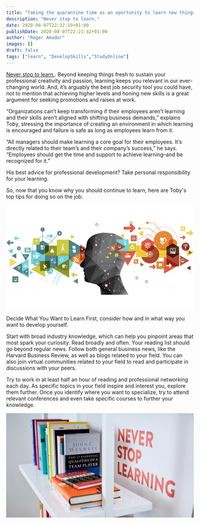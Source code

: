 ```yaml
---
title: "Taking the quarantine time as an oportunity to learn new things"
description: "Never stop to learn."
date: 2020-08-07T22:32:19+01:00
publishDate: 2020-08-07T22:21:42+01:00
author: "Roger Amador"
images: []
draft: false
tags: ["learn", "DevelopSkills","StudyOnline"]
---
```


[Never stop to learn.](#). Beyond keeping things fresh to sustain your professional creativity and passion, learning keeps you relevant in our ever-changing world. And, it’s arguably the best job security tool you could have, not to mention that achieving higher levels and honing new skills is a great argument for seeking promotions and raises at work.

“Organizations can’t keep transforming if their employees aren’t learning and their skills aren’t aligned with shifting business demands,” explains Toby, stressing the importance of creating an environment in which learning is encouraged and failure is safe as long as employees learn from it.

“All managers should make learning a core goal for their employees. It’s directly related to their team’s and their company’s success,” he says. “Employees should get the time and support to achieve learning–and be recognized for it.”

His best advice for professional development? Take personal responsibility for your learning.

So, now that you know why you should continue to learn, here are Toby's top tips for doing so on the job.

![learning.](./images/learning.jpg)

Decide What You Want to Learn
First, consider how and in what way you want to develop yourself.

Start with broad industry knowledge, which can help you pinpoint areas that most spark your curiosity. Read broadly and often. Your reading list should go beyond regular news. Follow both general business news, like the Harvard Business Review, as well as blogs related to your field. You can also join virtual communities related to your field to read and participate in discussions with your peers.

Try to work in at least half an hour of reading and professional networking each day. As specific topics in your field inspire and interest you, explore them further. Once you identify where you want to specialize, try to attend relevant conferences and even take specific courses to further your knowledge.


![NeverStopLearning.](./images/NeverStopLearning.jpg)
